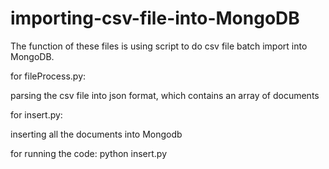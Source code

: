 # importing-csv-file-into-MongoDB
The function of these files is using script to do csv file batch import into MongoDB.

for fileProcess.py:

parsing the csv file into json format, which contains an array of documents

for insert.py:

inserting all the documents into Mongodb


for running the code:
python insert.py

